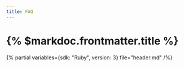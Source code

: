 ```yaml
---
title: FAQ
---
```


# {% $markdoc.frontmatter.title %}

{% partial variables={sdk: "Ruby", version: 3} file="header.md" /%}
